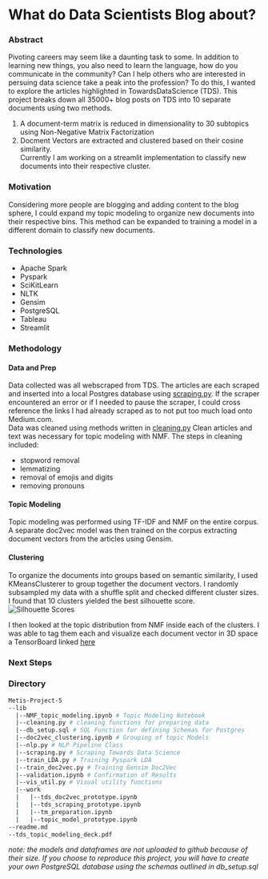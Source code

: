 # What do Data Scientists Blog about?
### Abstract
Pivoting careers may seem like a daunting task to some.  In addition to learning new things, you also need to learn the language,  how do you communicate in the community?  Can I help others who are interested in persuing data science take a peak into the profession?  To do this, I wanted to explore the articles highlighted in TowardsDataScience (TDS).  This project breaks down all 35000+ blog posts on TDS into 10 separate documents using two methods.  
1. A document-term matrix is reduced in dimensionality to 30 subtopics using Non-Negative Matrix Factorization
2. Docment Vectors are extracted and clustered based on their cosine similarity.  
Currently I am working on a streamlit implementation to classify new documents into their respective cluster.  

### Motivation
Considering more people are blogging and adding content to the blog sphere, I could expand my topic modeling to organize new documents into their respective bins.  This method can be expanded to training a model in a different domain to classify new documents.  

### Technologies
* Apache Spark
* Pyspark
* SciKitLearn
* NLTK
* Gensim
* PostgreSQL
* Tableau
* Streamlit 

### Methodology
#### Data and Prep
Data collected was all webscraped from TDS.  The articles are each scraped and inserted into a local Postgres database using [scraping.py](https://github.com/aauyeung19/Topic-Modeling-Towards-Data-Science-NLP/blob/main/lib/scraping.py).  If the scraper encountered an error or if I needed to pause the scraper, I could cross reference the links I had already scraped as to not put too much load onto Medium.com.  
Data was cleaned using methods written in [cleaning.py](https://github.com/aauyeung19/Topic-Modeling-Towards-Data-Science-NLP/blob/main/lib/cleaning.py) Clean articles and text was necessary for topic modeling with NMF.  The steps in cleaning included:
* stopword removal
* lemmatizing
* removal of emojis and digits
* removing pronouns 

#### Topic Modeling
Topic modeling was performed using TF-IDF and NMF on the entire corpus.  A separate doc2vec model was then trained on the corpus extracting document vectors from the articles using Gensim.

#### Clustering
To organize the documents into groups based on semantic similarity, I used KMeansClusterer to group together the document vectors.  I randomly subsampled my data with a shuffle split and checked different cluster sizes.  I found that 10 clusters yielded the best silhouette score.
![Silhouette Scores](https://github.com/aauyeung19/Topic-Modeling-Towards-Data-Science-NLP/blob/main/vis/silhouette_training.png)

I then looked at the topic distribution from NMF inside each of the clusters.  I was able to tag them each and visualize each document vector in 3D space a TensorBoard linked [here](http://projector.tensorflow.org/?config=https://gist.githubusercontent.com/aauyeung19/0c6e22d35cd601fbe07fa9f97ff2221c/raw/8463ec2972f8c5e6b295d2462e96b9cbb7c9a4af/projector_config.json)

### Next Steps

### Directory

```bash
Metis-Project-5  
--lib  
  |--NMF_topic_modeling.ipynb # Topic Modeling Notebook  
  |--cleaning.py # cleaning functions for preparing data  
  |--db_setup.sql # SQL Function for defining Schemas for Postgres  
  |--doc2vec_clustering.ipynb # Grouping of topic Models  
  |--nlp.py # NLP Pipeline Class  
  |--scraping.py # Scraping Towards Data Science  
  |--train_LDA.py # Training Pyspark LDA  
  |--train_doc2vec.py # Training Gensim Doc2Vec  
  |--validation.ipynb # Confirmation of Results  
  |--vis_util.py # Visual utility functions  
  |--work  
  |   |--tds_doc2vec_prototype.ipynb  
  |   |--tds_scraping_prototype.ipynb  
  |   |--tm_preparation.ipynb  
  |   |--topic_model_prototype.ipynb  
--readme.md  
--tds_topic_modeling_deck.pdf
```

*note: the models and dataframes are not uploaded to github because of their size.  If you choose to reproduce this project, you will have to create your own PostgreSQL database using the schemas outlined in db_setup.sql*
